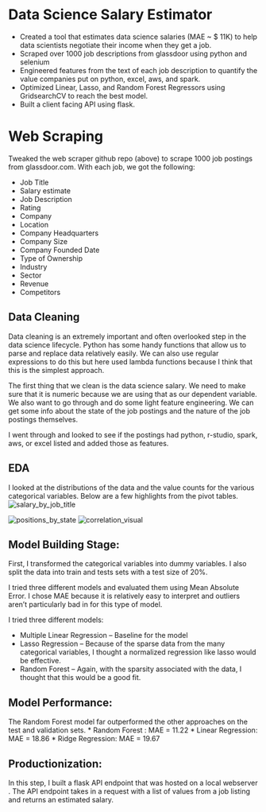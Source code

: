 # Data Science Salary Estimator

* Created a tool that estimates data science salaries (MAE ~ $ 11K) to help data scientists negotiate their income when they get a job.
* Scraped over 1000 job descriptions from glassdoor using python and selenium
* Engineered features from the text of each job description to quantify the value companies put on python, excel, aws, and spark.
* Optimized Linear, Lasso, and Random Forest Regressors using GridsearchCV to reach the best model.
* Built a client facing API using flask.

# Web Scraping
Tweaked the web scraper github repo (above) to scrape 1000 job postings from glassdoor.com. With each job, we got the following:
  * Job Title
  * Salary estimate
  * Job Description
  * Rating
  * Company
  * Location
  * Company Headquarters
  * Company Size
  * Company Founded Date
  * Type of Ownership
  * Industry
  * Sector
  * Revenue
  * Competitors
 
## Data Cleaning
Data cleaning is an extremely important and often overlooked step in the data science lifecycle. Python has some handy functions that allow us to parse and replace data relatively easily. We can also use regular expressions to do this but here used lambda functions because I think that this is the simplest approach.

The first thing that we clean is the data science salary. We need to make sure that it is numeric because we are using that as our dependent variable. We also want to go through and do some light feature engineering. We can get some info about the state of the job postings and the nature of the job postings themselves.

I went through and looked to see if the postings had python, r-studio, spark, aws, or excel listed and added those as features. 

## EDA 
I looked at the distributions of the data and the value counts for the various categorical variables. Below are a few highlights from the pivot tables.
![salary_by_job_title](https://user-images.githubusercontent.com/55063393/90340414-aaa38680-e015-11ea-9e15-c1e1638c3354.PNG)

![positions_by_state](https://user-images.githubusercontent.com/55063393/90340438-d0309000-e015-11ea-9182-f1f7a709c181.png)  ![correlation_visual](https://user-images.githubusercontent.com/55063393/90340442-d45cad80-e015-11ea-9b4c-5f4124d9d7d2.png)
  
## Model Building Stage:
  First, I transformed the categorical variables into dummy variables. I also split the data into train and tests sets with a test size of 20%.

I tried three different models and evaluated them using Mean Absolute Error. I chose MAE because it is relatively easy to interpret and outliers aren’t particularly bad in for this type of model.

I tried three different models:
  * Multiple Linear Regression – Baseline for the model 
  * Lasso Regression – Because of the sparse data from the many categorical variables, I thought a normalized regression like lasso would be effective.
  * Random Forest – Again, with the sparsity associated with the data, I thought that this would be a good fit.
 
## Model Performance:
  The Random Forest model far outperformed the other approaches on the test and validation sets.
     * Random Forest : MAE = 11.22
     * Linear Regression: MAE = 18.86
     * Ridge Regression: MAE = 19.67

## Productionization:
   In this step, I built a flask API endpoint that was hosted on a local webserver . The API endpoint takes in a request with a list of values from a job listing and returns an estimated salary.

